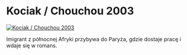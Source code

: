 Kociak / Chouchou 2003 
=============
[![Kociak / Chouchou 2003 ](http://vidos.pl/images/player.gif)](http://vidos.pl/kociak-chouchou-2003)

 Imigrant z północnej Afryki przybywa do Paryża, gdzie dostaje pracę i wdaje się w romans.
